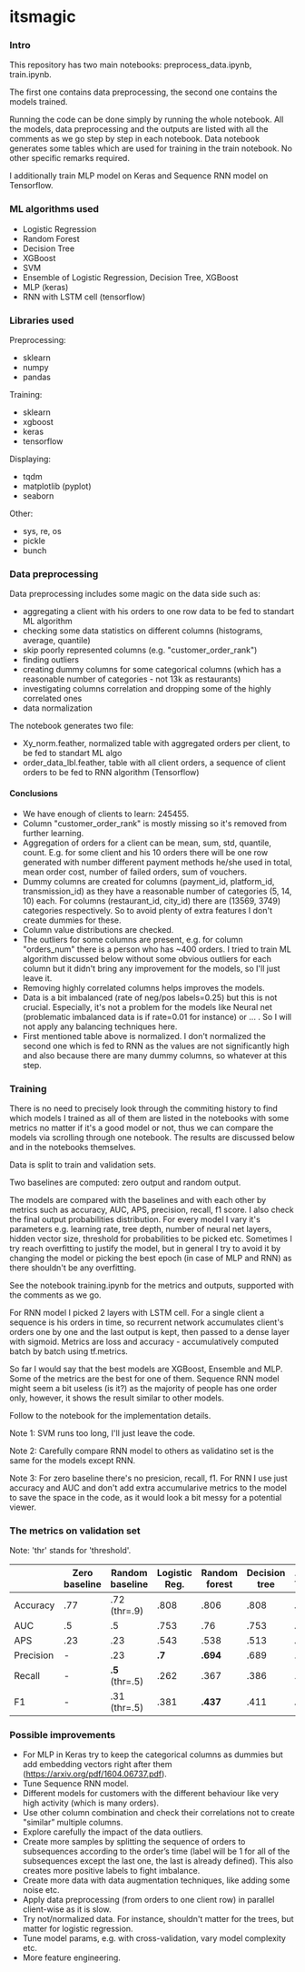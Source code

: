 # itsmagic

### Intro

This repository has two main notebooks: preprocess_data.ipynb, train.ipynb.

The first one contains data preprocessing, the second one contains the models trained. 

Running the code can be done simply by running the whole notebook. All the models, data preprocessing and the outputs are listed with all the comments as we go step by step in each notebook. Data notebook generates some tables which are used for training in the train notebook. No other specific remarks required.

I additionally train MLP model on Keras and Sequence RNN model on Tensorflow.

### ML algorithms used
- Logistic Regression
- Random Forest
- Decision Tree
- XGBoost
- SVM
- Ensemble of Logistic Regression, Decision Tree, XGBoost
- MLP (keras)
- RNN with LSTM cell (tensorflow)


### Libraries used

Preprocessing:
- sklearn
- numpy
- pandas

Training:
- sklearn
- xgboost
- keras
- tensorflow

Displaying:
- tqdm
- matplotlib (pyplot)
- seaborn

Other:
- sys, re, os
- pickle
- bunch

### Data preprocessing

Data preprocessing includes some magic on the data side such as: 
- aggregating a client with his orders to one row data to be fed to standart ML algorithm
- checking some data statistics on different columns (histograms, average, quantile)
- skip poorly represented columns (e.g. "customer_order_rank")
- finding outliers
- creating dummy columns for some categorical columns (which has a reasonable number of categories - not 13k as restaurants)
- investigating columns correlation and dropping some of the highly correlated ones
- data normalization

The notebook generates two file: 

- Xy_norm.feather, normalized table with aggregated orders per client, to be fed to standart ML algo
- order_data_lbl.feather, table with all client orders, a sequence of client orders to be fed to RNN algorithm (Tensorflow) 

#### Conclusions

- We have enough of clients to learn: 245455.
- Column "customer_order_rank" is mostly missing so it's removed from further learning.
- Aggregation of orders for a client can be mean, sum, std, quantile, count. E.g. for some client and his 10 orders there will be one row generated with number different payment methods he/she used in total, mean order cost, number of failed orders, sum of vouchers.
- Dummy columns are created for columns (payment_id, platform_id, transmission_id) as they have a reasonable number of categories (5, 14, 10) each. For columns (restaurant_id, city_id) there are (13569, 3749) categories respectively. So to avoid plenty of extra features I don't create dummies for these.
- Column value distributions are checked.
- The outliers for some columns are present, e.g. for column "orders_num" there is a person who has ~400 orders. I tried to train ML algorithm discussed below without some obvious outliers for each column but it didn't bring any improvement for the models, so I'll just leave it.
- Removing highly correlated columns helps improves the models.
- Data is a bit imbalanced (rate of neg/pos labels=0.25) but this is not crucial. Especially, it's not a problem for the models like Neural net (problematic imbalanced data is if rate=0.01 for instance) or ... . So I will not apply any balancing techniques here.
- First mentioned table above is normalized. I don't normalized the second one which is fed to RNN as the values are not significantly high and also because there are many dummy columns, so whatever at this step.


### Training

There is no need to precisely look through the commiting history to find which models I trained as all of them are listed in the notebooks with some metrics no matter if it's a good model or not, thus we can compare the models via scrolling through one notebook. The results are discussed below and in the notebooks themselves.

Data is split to train and validation sets. 

Two baselines are computed: zero output and random output.

The models are compared with the baselines and with each other by metrics such as accuracy, AUC, APS, precision, recall, f1 score. I also check the final output probabilities distribution. For every model I vary it's parameters e.g. learning rate, tree depth, number of neural net layers, hidden vector size, threshold for probabilities to be picked etc. Sometimes I try reach overfitting to justify the model, but in general I try to avoid it by changing the model or picking the best epoch (in case of MLP and RNN) as there shouldn't be any overfitting.

See the notebook training.ipynb for the metrics and outputs, supported with the comments as we go.

For RNN model I picked 2 layers with LSTM cell. For a single client a sequence is his orders in time, so recurrent network accumulates client's orders one by one and the last output is kept, then passed to a dense layer with sigmoid. Metrics are loss and accuracy - accumulatively computed batch by batch using tf.metrics.

So far I would say that the best models are XGBoost, Ensemble and MLP. Some of the metrics are the best for one of them. Sequence RNN model might seem a bit useless (is it?) as the majority of people has one order only, however, it shows the result similar to other models.

Follow to the notebook for the implementation details.

Note 1: SVM runs too long, I'll just leave the code.

Note 2: Carefully compare RNN model to others as validatino set is the same for the models except RNN.

Note 3: For zero baseline there's no presicion, recall, f1. For RNN I use just accuracy and AUC and don't add extra accumularive metrics to the model to save the space in the code, as it would look a bit messy for a potential viewer.

### The metrics on validation set

Note: 'thr' stands for 'threshold'.

|           | Zero baseline| Random baseline| Logistic Reg.| Random forest| Decision tree| XGBoost|Ensemble| MLP    | RNN    | 
| --------- | ------------ | -------------- | ------------ | ------------ | ------------ | ------ | ------ | ------ | ------ |
| Accuracy  | .77          | .72 (thr=.9)   | .808         | .806         | .808         |**.813**|**.812**|**.814**|**.81** |
| AUC       | .5           | .5             | .753         | .76          | .753         |**.768**|**.767**|**.768**|**.766**|
| APS       | .23          | .23            | .543         | .538         | .513         |**.562**|**.561**|**.562**| -      |
| Precision | -            | .23            | **.7**       | **.694**     | .689         | .678   |**.7**  | .676   | -      |
| Recall    | -            |**.5** (thr=.5) | .262         | .367         | .386         | .331   | .298   | .34    | -      |
| F1        | -            | .31 (thr=.5)   | .381         | **.437**     | .411         |**.444**| .418   |**.452**| -      |


### Possible improvements

- For MLP in Keras try to keep the categorical columns as dummies but add embedding vectors right after them (https://arxiv.org/pdf/1604.06737.pdf).
- Tune Sequence RNN model.
- Different models for customers with the different behaviour like very high activity (which is many orders).
- Use other column combination and check their correlations not to create "similar” multiple columns.
- Explore carefully the impact of the data outliers.
- Create more samples by splitting the sequence of orders to subsequences according to the order’s time (label will be 1 for all of the subsequences except the last one, the last is already defined). This also creates more positive labels to fight imbalance.
- Create more data with data augmentation techniques, like adding some noise etc.
- Apply data preprocessing (from orders to one client row) in parallel client-wise as it is slow.
- Try not/normalized data. For instance, shouldn't matter for the trees, but matter for logistic regression.
- Tune model params, e.g. with cross-validation, vary model complexity etc.
- More feature engineering.





